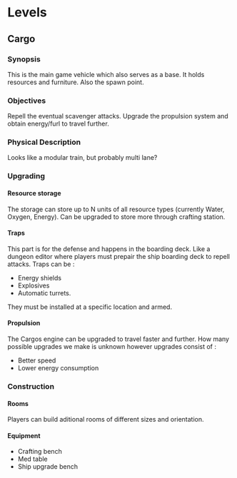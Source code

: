 # Levels

## Cargo

### Synopsis

This is the main game vehicle which also serves as a base.
It holds resources and furniture. Also the spawn point.

### Objectives

Repell the eventual scavenger attacks.
Upgrade the propulsion system and obtain energy/furl to travel further.

### Physical Description

Looks like a modular train, but probably multi lane?

### Upgrading

#### Resource storage

The storage can store up to N units of all resource types (currently Water, Oxygen, Energy).
Can be upgraded to store more through crafting station.

#### Traps

This part is for the defense and happens in the boarding deck. Like a dungeon editor where players must prepair the ship boarding deck to repell attacks. 
Traps can be : 
- Energy shields
- Explosives
- Automatic turrets.

They must be installed at a specific location and armed.

#### Propulsion

The Cargos engine can be upgraded to travel faster and further. How many possible upgrades we make is unknown however upgrades consist of :
- Better speed
- Lower energy consumption

### Construction

#### Rooms

Players can build aditional rooms of different sizes and orientation.

#### Equipment

- Crafting bench
- Med table
- Ship upgrade bench
